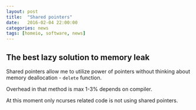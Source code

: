 ```yaml
---
layout: post
title:  "Shared pointers"
date:   2016-02-04 22:00:00
categories: news
tags: [homeio, software, news]
---
```


The best lazy solution to memory leak
-------------------------------------

Shared pointers allow me to utilize power of pointers without thinking
about memory deallocation - `delete` function.

Overhead in that method is max 1-3% depends on compiler.

At this moment only ncurses related code is not using shared pointers.
